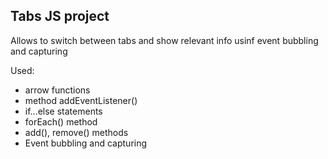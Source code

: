 ## Tabs JS project

Allows to switch between tabs and show relevant info usinf event bubbling and capturing

Used:

-   arrow functions
-   method addEventListener()
-   if...else statements
-   forEach() method
-   add(), remove() methods
-   Event bubbling and capturing
